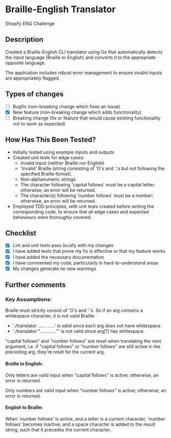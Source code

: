 # Braille-English Translator

Shopify ENG Challenge

## Description

Created a Braille-English CLI translator using Go that automatically detects the input language (Braille or English) and converts it to the appropriate opposite language.

The application includes robust error management to ensure invalid inputs are appropriately flagged.

## Types of changes

- [ ] Bugfix (non-breaking change which fixes an issue)
- [x] New feature (non-breaking change which adds functionality)
- [ ] Breaking change (fix or feature that would cause existing functionality not to work as expected)

## How Has This Been Tested?

- Initially tested using example inputs and outputs
- Created unit tests for edge cases:
  - Invalid Input (neither Braille nor English)
  - 'Invalid' Braille (string consisting of 'O's and '.'s but not following the specified Braille format).
  - Non-alphanumeric strings
  - The character following 'capital follows' must be a capital letter; otherwise, an error will be returned.
  - The character(s) following 'number follows' must be a number; otherwise, an error will be returned.
- Employed TDD principles, with unit tests created before writing the corresponding code, to ensure that all edge cases and expected behaviours were thoroughly covered.

## Checklist

- [x] Lint and unit tests pass locally with my changes
- [x] I have added tests that prove my fix is effective or that my feature works
- [x] I have added the necessary documentation
- [x] I have commented my code, particularly in hard-to-understand areas
- [x] My changes generate no new warnings

## Further comments

### Key Assumptions:

Braille must strictly consist of 'O's and '.'s. So if an arg contains a whitespace character, it is not valid Braille:

- './translator ...... ......' is valid since each arg does not have whitespace.
- './translator "...... ......"' is not valid since arg[1] has whitespace.

"capital follows" and "number follows" are reset when translating the next argument, i.e. if "capital follows" or "number follows" are still active in the preceding arg, they're reset for the current arg.

#### Braille to English:

Only letters are valid input when "capital follows" is active; otherwise, an error is returned.

Only numbers are valid input when "number follows" is active; otherwise, an error is returned.

#### English to Braille:

When 'number follows' is active, and a letter is a current character, 'number follows' becomes inactive, and a space character is added to the result string, such that it precedes the current character.
